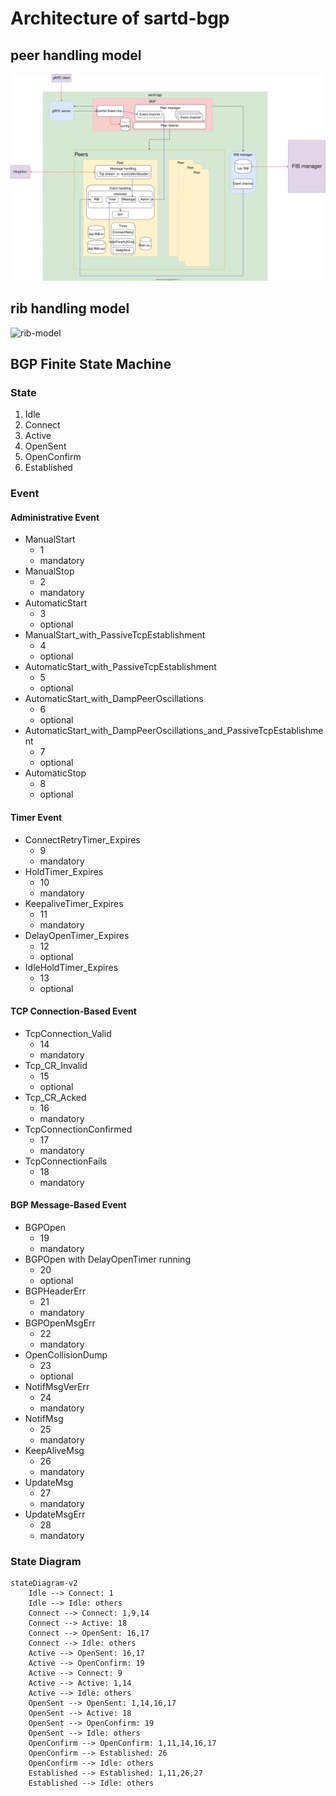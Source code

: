 # Architecture of sartd-bgp

## peer handling model
![model](model.drawio.svg)

## rib handling model

![rib-model](rib-model.svg)

## BGP Finite State Machine

### State

1. Idle
2. Connect
3. Active
4. OpenSent
5. OpenConfirm
6. Established

### Event

#### Administrative Event

- ManualStart
  - 1
  - mandatory
- ManualStop
  - 2
  - mandatory
- AutomaticStart
  - 3
  - optional
- ManualStart_with_PassiveTcpEstablishment
  - 4
  - optional
- AutomaticStart_with_PassiveTcpEstablishment
  - 5
  - optional
- AutomaticStart_with_DampPeerOscillations
  - 6
  - optional
- AutomaticStart_with_DampPeerOscillations_and_PassiveTcpEstablishment
  - 7
  - optional
- AutomaticStop
  - 8
  - optional

#### Timer Event

- ConnectRetryTimer_Expires
  - 9
  - mandatory
- HoldTimer_Expires
  - 10
  - mandatory
- KeepaliveTimer_Expires
  - 11
  - mandatory
- DelayOpenTimer_Expires
  - 12
  - optional
- IdleHoldTimer_Expires
  - 13
  - optional

#### TCP Connection-Based Event

- TcpConnection_Valid
  - 14
  - mandatory
- Tcp_CR_Invalid
  - 15
  - optional
- Tcp_CR_Acked
  - 16
  - mandatory
- TcpConnectionConfirmed
  - 17
  - mandatory
- TcpConnectionFails
  - 18
  - mandatory

#### BGP Message-Based Event

- BGPOpen
  - 19
  - mandatory
- BGPOpen with DelayOpenTimer running
  - 20
  - optional
- BGPHeaderErr
  - 21
  - mandatory
- BGPOpenMsgErr
  - 22
  - mandatory
- OpenCollisionDump
  - 23
  - optional
- NotifMsgVerErr
  - 24
  - mandatory
- NotifMsg
  - 25
  - mandatory
- KeepAliveMsg
  - 26
  - mandatory
- UpdateMsg
  - 27
  - mandatory
- UpdateMsgErr
  - 28
  - mandatory

### State Diagram

```mermaid
stateDiagram-v2
    Idle --> Connect: 1
    Idle --> Idle: others
    Connect --> Connect: 1,9,14
    Connect --> Active: 18
    Connect --> OpenSent: 16,17
    Connect --> Idle: others
    Active --> OpenSent: 16,17
    Active --> OpenConfirm: 19
    Active --> Connect: 9
    Active --> Active: 1,14
    Active --> Idle: others
    OpenSent --> OpenSent: 1,14,16,17
    OpenSent --> Active: 18
    OpenSent --> OpenConfirm: 19
    OpenSent --> Idle: others
    OpenConfirm --> OpenConfirm: 1,11,14,16,17
    OpenConfirm --> Established: 26
    OpenConfirm --> Idle: others
    Established --> Established: 1,11,26,27
    Established --> Idle: others
```

